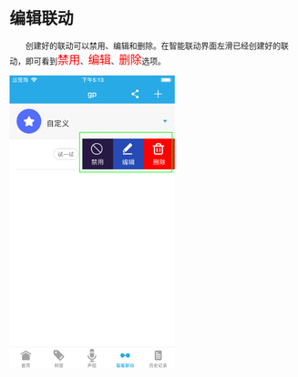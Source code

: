 # 编辑联动

&emsp;&emsp;创建好的联动可以禁用、编辑和删除。在智能联动界面左滑已经创建好的联动，即可看到<font style='color:#ff0000;font-size:20px'>禁用</font>、<font style='color:#ff0000;font-size:20px'>编辑</font>、<font style='color:#ff0000;font-size:20px'>删除</font>选项。

<img src="../images/interplay/编辑.png" width = "290" height = "515">